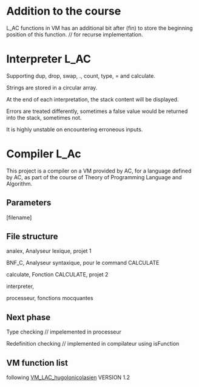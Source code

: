 # Addition to the course
L_AC functions in VM has an additional bit after (fin) to store the beginning position of this function.
// for recurse implementation.

# Interpreter L_AC

Supporting dup, drop, swap, ., count, type, = and calculate.

Strings are stored in a circular array.

At the end of each interpretation, the stack content will be displayed.

Errors are treated differently, sometimes a false value would be returned into the stack, sometimes not.

It is highly unstable on encountering erroneous inputs.

# Compiler L_Ac

This project is a compiler on a VM provided by AC,
for a language defined by AC,
as part of the course of Theory of Programming Language and Algorithm.

## Parameters

[filename]


## File structure

analex, Analyseur lexique, projet 1

BNF_C, Analyseur syntaxique, pour le command CALCULATE

calculate, Fonction CALCULATE, projet 2

interpreter, 

processeur, fonctions mocquantes

## Next phase

Type checking // impelemented in processeur

Redefinition checking // implemented in compilateur using isFunction

## VM function list
following [VM_LAC_hugolonicolasien](https://github.com/SPEITCoder/VM_LAC_hugolonicolasien) VERSION 1.2